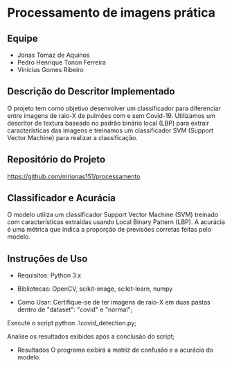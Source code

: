 # Processamento de imagens prática

## Equipe
- Jonas Tomaz de Aquinos
- Pedro Henrique Tonon Ferreira
- Vinícius Gomes Ribeiro

## Descrição do Descritor Implementado
O projeto tem como objetivo desenvolver um classificador para diferenciar entre imagens de raio-X de pulmões com e sem Covid-19. Utilizamos um descritor de textura baseado no padrão binário local (LBP) para extrair características das imagens e treinamos um classificador SVM (Support Vector Machine) para realizar a classificação.

## Repositório do Projeto
https://github.com/mrjonas151/processamento

## Classificador e Acurácia
O modelo utiliza um classificador Support Vector Machine (SVM) treinado com características extraídas usando Local Binary Pattern (LBP).
A acurácia é uma métrica que indica a proporção de previsões corretas feitas pelo modelo.

## Instruções de Uso
- Requisitos:
Python 3.x

- Bibliotecas: OpenCV, scikit-image, scikit-learn, numpy
- Como Usar:
Certifique-se de ter imagens de raio-X em duas pastas dentro de "dataset": "covid" e "normal";

Execute o script python .\covid_detection.py;

Analise os resultados exibidos após a conclusão do script;

- Resultados
O programa exibirá a matriz de confusão e a acurácia do modelo.

